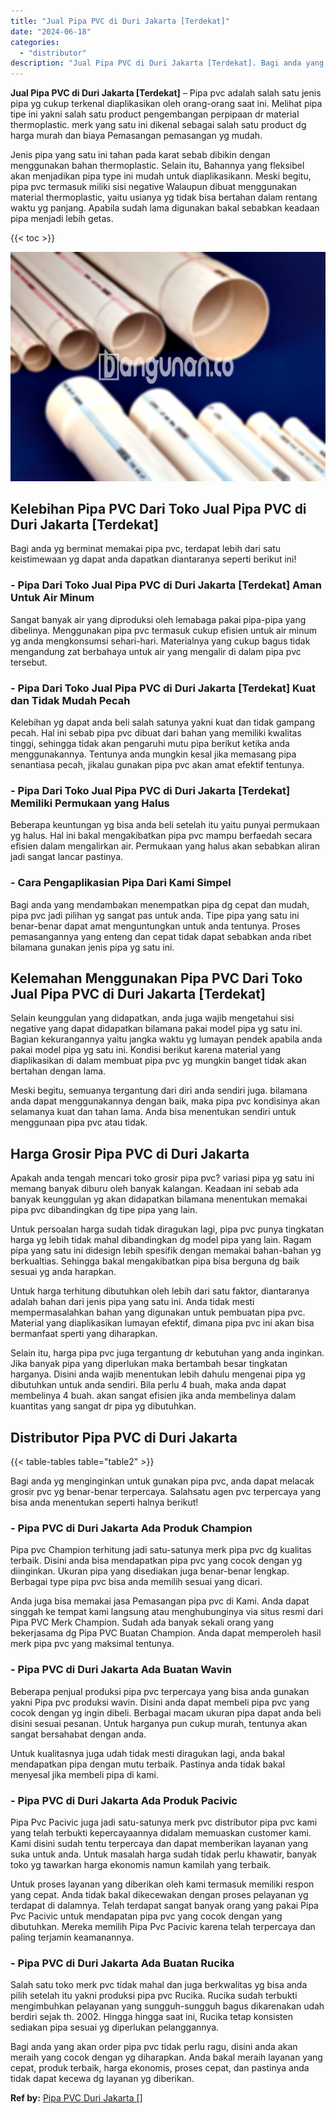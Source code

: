 ```yaml
---
title: "Jual Pipa PVC di Duri Jakarta [Terdekat]"
date: "2024-06-18"
categories: 
  - "distributor"
description: "Jual Pipa PVC di Duri Jakarta [Terdekat]. Bagi anda yang akan order pipa pvc tidak perlu ragu, disini anda akan meraih yang cocok dengan yg diharapkan. Anda..."
---
```


**Jual Pipa PVC di Duri Jakarta \[Terdekat\]** – Pipa pvc adalah salah satu jenis pipa yg cukup terkenal diaplikasikan oleh orang-orang saat ini. Melihat pipa tipe ini yakni salah satu product pengembangan perpipaan dr material thermoplastic. merk yang satu ini dikenal sebagai salah satu product dg harga murah dan biaya Pemasangan pemasangan yg mudah.

Jenis pipa yang satu ini tahan pada karat sebab dibikin dengan menggunakan bahan thermoplastic. Selain itu, Bahannya yang fleksibel akan menjadikan pipa type ini mudah untuk diaplikasikann. Meski begitu, pipa pvc termasuk miliki sisi negative Walaupun dibuat menggunakan material thermoplastic, yaitu usianya yg tidak bisa bertahan dalam rentang waktu yg panjang. Apabila sudah lama digunakan bakal sebabkan keadaan pipa menjadi lebih getas.

{{< toc >}}

![Jual Pipa PVC di Duri Jakarta [Terdekat]](/images/jaul-pipa-pvc-29.png)

## Kelebihan Pipa PVC Dari Toko Jual Pipa PVC di Duri Jakarta \[Terdekat\]

Bagi anda yg berminat memakai pipa pvc, terdapat lebih dari satu keistimewaan yg dapat anda dapatkan diantaranya seperti berikut ini!

### \- Pipa Dari Toko Jual Pipa PVC di Duri Jakarta \[Terdekat\] Aman Untuk Air Minum

Sangat banyak air yang diproduksi oleh lemabaga pakai pipa-pipa yang dibelinya. Menggunakan pipa pvc termasuk cukup efisien untuk air minum yg anda mengkonsumsi sehari-hari. Materialnya yang cukup bagus tidak mengandung zat berbahaya untuk air yang mengalir di dalam pipa pvc tersebut.

### \- Pipa Dari Toko Jual Pipa PVC di Duri Jakarta \[Terdekat\] Kuat dan Tidak Mudah Pecah

Kelebihan yg dapat anda beli salah satunya yakni kuat dan tidak gampang pecah. Hal ini sebab pipa pvc dibuat dari bahan yang memiliki kwalitas tinggi, sehingga tidak akan pengaruhi mutu pipa berikut ketika anda menggunakannya. Tentunya anda mungkin kesal jika memasang pipa senantiasa pecah, jikalau gunakan pipa pvc akan amat efektif tentunya.

### \- Pipa Dari Toko Jual Pipa PVC di Duri Jakarta \[Terdekat\] Memiliki Permukaan yang Halus

Beberapa keuntungan yg bisa anda beli setelah itu yaitu punyai permukaan yg halus. Hal ini bakal mengakibatkan pipa pvc mampu berfaedah secara efisien dalam mengalirkan air. Permukaan yang halus akan sebabkan aliran jadi sangat lancar pastinya.

### \- Cara Pengaplikasian Pipa Dari Kami Simpel

Bagi anda yang mendambakan menempatkan pipa dg cepat dan mudah, pipa pvc jadi pilihan yg sangat pas untuk anda. Tipe pipa yang satu ini benar-benar dapat amat menguntungkan untuk anda tentunya. Proses pemasangannya yang enteng dan cepat tidak dapat sebabkan anda ribet bilamana gunakan jenis pipa yg satu ini.

## Kelemahan Menggunakan Pipa PVC Dari Toko Jual Pipa PVC di Duri Jakarta \[Terdekat\]

Selain keunggulan yang didapatkan, anda juga wajib mengetahui sisi negative yang dapat didapatkan bilamana pakai model pipa yg satu ini. Bagian kekurangannya yaitu jangka waktu yg lumayan pendek apabila anda pakai model pipa yg satu ini. Kondisi berikut karena material yang diaplikasikan di dalam membuat pipa pvc yg mungkin banget tidak akan bertahan dengan lama.

Meski begitu, semuanya tergantung dari diri anda sendiri juga. bilamana anda dapat menggunakannya dengan baik, maka pipa pvc kondisinya akan selamanya kuat dan tahan lama. Anda bisa menentukan sendiri untuk menggunaan pipa pvc atau tidak.

## Harga Grosir Pipa PVC di Duri Jakarta

Apakah anda tengah mencari toko grosir pipa pvc? variasi pipa yg satu ini memang banyak diburu oleh banyak kalangan. Keadaan ini sebab ada banyak keunggulan yg akan didapatkan bilamana menentukan memakai pipa pvc dibandingkan dg tipe pipa yang lain.

Untuk persoalan harga sudah tidak diragukan lagi, pipa pvc punya tingkatan harga yg lebih tidak mahal dibandingkan dg model pipa yang lain. Ragam pipa yang satu ini didesign lebih spesifik dengan memakai bahan-bahan yg berkualtias. Sehingga bakal mengakibatkan pipa bisa berguna dg baik sesuai yg anda harapkan.

Untuk harga terhitung dibutuhkan oleh lebih dari satu faktor, diantaranya adalah bahan dari jenis pipa yang satu ini. Anda tidak mesti mempermasalahkan bahan yang digunakan untuk pembuatan pipa pvc. Material yang diaplikasikan lumayan efektif, dimana pipa pvc ini akan bisa bermanfaat sperti yang diharapkan.

Selain itu, harga pipa pvc juga tergantung dr kebutuhan yang anda inginkan. Jika banyak pipa yang diperlukan maka bertambah besar tingkatan harganya. Disini anda wajib menentukan lebih dahulu mengenai pipa yg dibutuhkan untuk anda sendiri. Bila perlu 4 buah, maka anda dapat membelinya 4 buah. akan sangat efisien jika anda membelinya dalam kuantitas yang sangat dr pipa yg dibutuhkan.

## Distributor Pipa PVC di Duri Jakarta

{{< table-tables table="table2" >}}

Bagi anda yg menginginkan untuk gunakan pipa pvc, anda dapat melacak grosir pvc yg benar-benar terpercaya. Salahsatu agen pvc terpercaya yang bisa anda menentukan seperti halnya berikut!

### \- Pipa PVC di Duri Jakarta Ada Produk Champion

Pipa pvc Champion terhitung jadi satu-satunya merk pipa pvc dg kualitas terbaik. Disini anda bisa mendapatkan pipa pvc yang cocok dengan yg diinginkan. Ukuran pipa yang disediakan juga benar-benar lengkap. Berbagai type pipa pvc bisa anda memilih sesuai yang dicari.

Anda juga bisa memakai jasa Pemasangan pipa pvc di Kami. Anda dapat singgah ke tempat kami langsung atau menghubunginya via situs resmi dari Pipa PVC Merk Champion. Sudah ada banyak sekali orang yang bekerjasama dg Pipa PVC Buatan Champion. Anda dapat memperoleh hasil merk pipa pvc yang maksimal tentunya.

### \- Pipa PVC di Duri Jakarta Ada Buatan Wavin

Beberapa penjual produksi pipa pvc terpercaya yang bisa anda gunakan yakni Pipa pvc produksi wavin. Disini anda dapat membeli pipa pvc yang cocok dengan yg ingin dibeli. Berbagai macam ukuran pipa dapat anda beli disini sesuai pesanan. Untuk harganya pun cukup murah, tentunya akan sangat bersahabat dengan anda.

Untuk kualitasnya juga udah tidak mesti diragukan lagi, anda bakal mendapatkan pipa dengan mutu terbaik. Pastinya anda tidak bakal menyesal jika membeli pipa di kami.

### \- Pipa PVC di Duri Jakarta Ada Produk Pacivic

Pipa Pvc Pacivic juga jadi satu-satunya merk pvc distributor pipa pvc kami yang telah terbukti kepercayaannya didalam memuaskan customer kami. Kami disini sudah tentu terpercaya dan dapat memberikan layanan yang suka untuk anda. Untuk masalah harga sudah tidak perlu khawatir, banyak toko yg tawarkan harga ekonomis namun kamilah yang terbaik.

Untuk proses layanan yang diberikan oleh kami termasuk memiliki respon yang cepat. Anda tidak bakal dikecewakan dengan proses pelayanan yg terdapat di dalamnya. Telah terdapat sangat banyak orang yang pakai Pipa Pvc Pacivic untuk mendapatan pipa pvc yang cocok dengan yang dibutuhkan. Mereka memilih Pipa Pvc Pacivic karena telah terpercaya dan paling terjamin keamanannya.

### \- Pipa PVC di Duri Jakarta Ada Buatan Rucika

Salah satu toko merk pvc tidak mahal dan juga berkwalitas yg bisa anda pilih setelah itu yakni produksi pipa pvc Rucika. Rucika sudah terbukti mengimbuhkan pelayanan yang sungguh-sungguh bagus dikarenakan udah berdiri sejak th. 2002. Hingga hingga saat ini, Rucika tetap konsisten sediakan pipa sesuai yg diperlukan pelanggannya.

Bagi anda yang akan order pipa pvc tidak perlu ragu, disini anda akan meraih yang cocok dengan yg diharapkan. Anda bakal meraih layanan yang cepat, produk terbaik, harga ekonomis, proses cepat, dan pastinya anda tidak dapat kecewa dg layanan yg diberikan.

**Ref by:** [Pipa PVC Duri Jakarta []](https://id.wikipedia.org/wiki/Pipa)
